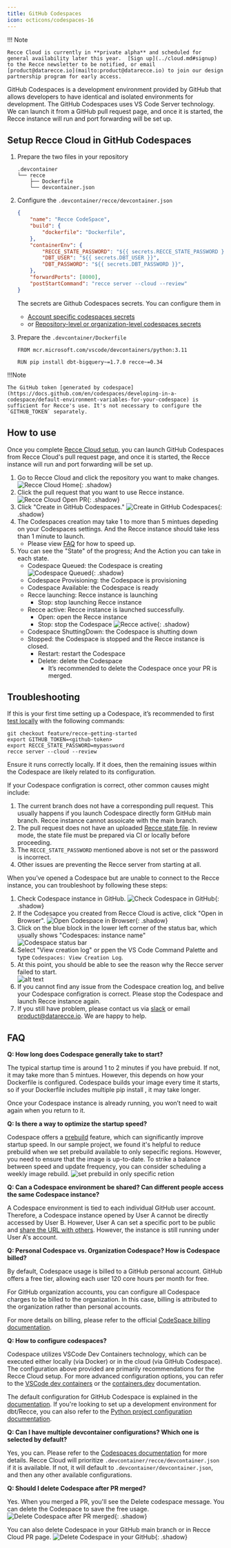 ```yaml
---
title: GitHub Codespaces
icon: octicons/codespaces-16
---
```


!!! Note

    Recce Cloud is currently in **private alpha** and scheduled for general availability later this year.  [Sign up](../cloud.md#signup) to the Recce newsletter to be notified, or email [product@datarecce.io](mailto:product@datarecce.io) to join our design partnership program for early access.

GitHub Codespaces is a development environment provided by GitHub that allows developers to have identical and isolated environments for development. The GitHub Codespaces uses VS Code Server technology. We can launch it from a GitHub pull request page, and once it is started, the Recce instance will run and port forwarding will be set up. 

## Setup Recce Cloud in GitHub Codespaces

1. Prepare the two files in your repository
    ```
    .devcontainer
    └── recce
        ├── Dockerfile
        └── devcontainer.json
    ```

1. Configure the `.devcontainer/recce/devcontainer.json`
    ```json
    {
        "name": "Recce CodeSpace",
        "build": {
            "dockerfile": "Dockerfile",
        },
        "containerEnv": {
            "RECCE_STATE_PASSWORD": "${{ secrets.RECCE_STATE_PASSWORD }}",
            "DBT_USER": "${{ secrets.DBT_USER }}",
            "DBT_PASSWORD": "${{ secrets.DBT_PASSWORD }}",
        },
        "forwardPorts": [8000],
        "postStartCommand": "recce server --cloud --review"
    }
    ```
    The secrets are Github Codespaces secrets. You can configure them in
    - [Account specific codespaces secrets](https://docs.github.com/en/codespaces/managing-your-codespaces/managing-your-account-specific-secrets-for-github-codespaces) 
    - or [Repository-level or organization-level codespaces secrets](https://docs.github.com/en/codespaces/managing-codespaces-for-your-organization/managing-development-environment-secrets-for-your-repository-or-organization)

1. Prepare the `.devcontainer/Dockerfile`
    ```
    FROM mcr.microsoft.com/vscode/devcontainers/python:3.11

    RUN pip install dbt-bigquery~=1.7.0 recce~=0.34
    ```
!!!Note

    The GitHub token [generated by codespace](https://docs.github.com/en/codespaces/developing-in-a-codespace/default-environment-variables-for-your-codespace) is sufficient for Recce's use. It's not necessary to configure the `GITHUB_TOKEN` separately.

## How to use
Once you complete [Recce Cloud setup](index.md/#sign-up-the-recce-cloud), you can launch GitHub Codespaces from Recce Cloud's pull request page, and once it is started, the Recce instance will run and port forwarding will be set up.
 
1. Go to Recce Cloud and click the repository you want to make changes. 
    ![Recce Cloud Home](../assets/images/recce-cloud/recce-cloud-home.png){: .shadow}
2. Click the pull request that you want to use Recce instance.  
    ![Recce Cloud Open PR](../assets/images/recce-cloud/recce-cloud-open-pr.png){: .shadow}
3. Click "Create in GitHub Codespaces."
    ![Create in GitHub Codespaces](../assets/images/recce-cloud/create-in-codespace.png){: .shadow}
4. The Codespaces creation may take 1 to more than 5 mintues depeding on your Codespaces settings. And the Recce instance should take less than 1 minute to launch. 
    - Please view [FAQ](#faq) for how to speed up.
5. You can see the "State" of the progress; And the Action you can take in each state.
    - Codespace Queued: the Codespace is creating 
        ![Codespace Queued](../assets/images/recce-cloud/codespaces-queued.png){: .shadow}
    - Codespace Provisioning: the Codespace is provisioning
    - Codespace Available: the Codespace is ready
    - Recce launching: Recce instance is launching
      - Stop: stop launching Recce instance
    - Recce active: Recce instance is launched successfully. 
        - Open: open the Recce instance
        - Stop: stop the Codespace
        ![Recce active](../assets/images/recce-cloud/recce-active.png){: .shadow}
    - Codespace ShuttingDown: the Codespace is shutting down
    - Stopped: the Codespace is stopped and the Recce instance is closed.
        - Restart: restart the Codespace 
        - Delete: delete the Codespace
            - It’s recommended to delete the Codespace once your PR is merged. 

  
## Troubleshooting

If this is your first time setting up a Codespace, it’s recommended to first [test locally](./getting-started-recce-cloud.md#review-the-pr) with the following commands:

```shell
git checkout feature/recce-getting-started
export GITHUB_TOKEN=<github-token>
export RECCE_STATE_PASSWORD=mypassword
recce server --cloud --review
```

Ensure it runs correctly locally. If it does, then the remaining issues within the Codespace are likely related to its configuration.

If your Codespace configration is correct, other common causes might include:

1. The current branch does not have a corresponding pull request. This usually happens if you launch Codespace directly form GitHub main branch. Recce instance cannot assoicate with the main branch. 
2. The pull request does not have an uploaded [Recce state file](../features/state-file.md). In review mode, the state file must be prepared via CI or locally before proceeding.
3. The `RECCE_STATE_PASSWORD` mentioned above is not set or the password is incorrect.
4. Other issues are preventing the Recce server from starting at all.

When you’ve opened a Codespace but are unable to connect to the Recce instance, you can troubleshoot by following these steps:

1. Check Codespace instance in GitHub. 
    ![Check Codespace in GitHub](../assets/images/recce-cloud/check-codespace-in-github.png){: .shadow}
2. If the Codesapce you created from Recce Cloud is active, click "Open in Browser". 
    ![Open Codespace in Browser](../assets/images/recce-cloud/open-codespace-in-browser.png){: .shadow}
3. Click on the blue block in the lower left corner of the status bar, which usually shows "Codespaces: instance name"   
    ![Codespace status bar](../assets/images/recce-cloud/codespace-troubleshoot-1.png)
4. Select "View creation log" or ppen the VS Code Command Palette and type `Codespaces: View Creation Log`. 
5. At this point, you should be able to see the reason why the Recce server failed to start.   
    ![alt text](../assets/images/recce-cloud/codespace-troubleshoot-2.png)
6. If you cannot find any issue from the Codespace creation log, and belive your Codespace configration is correct. Please stop the Codespace and launch Recce instance again. 
7. If you still have problem, please contact us via [slack](https://getdbt.slack.com/archives/C05C28V7CPP) or email [product@datarecce.io](mailto:product@datarecce.io). We are happy to help.


## FAQ

**Q: How long does Codespace generally take to start?**

The typical startup time is around 1 to 2 minutes if you have prebuid. If not, it may take more than 5 mintues. However, this depends on how your Dockerfile is configured. Codespace builds your image every time it starts, so if your Dockerfile includes multiple pip install <packages>, it may take longer.

Once your Codespace instance is already running, you won’t need to wait again when you return to it.

**Q: Is there a way to optimize the startup speed?**

Codespace offers a [prebuild](https://docs.github.com/en/codespaces/prebuilding-your-codespaces) feature, which can significantly improve startup speed. In our sample project, we found it's helpful to reduce prebuild when we set prebuild available to only sepecific regions. However, you need to ensure that the image is up-to-date. To strike a balance between speed and update frequency, you can consider scheduling a weekly image rebuild.
![set prebuild in only specific retion](../assets/images/recce-cloud/set-prebuild-specific-regions.png)

**Q: Can a Codespace environment be shared? Can different people access the same Codespace instance?**

A Codespace environment is tied to each individual GitHub user account. Therefore, a Codespace instance opened by User A cannot be directly accessed by User B. However, User A can set a specific port to be public and [share the URL with others](https://docs.github.com/en/codespaces/developing-in-a-codespace/forwarding-ports-in-your-codespace#sharing-a-port). However, the instance is still running under User A's account.

**Q: Personal Codespace vs. Organization Codespace? How is Codespace billed?**

By default, Codespace usage is billed to a GitHub personal account. GitHub offers a free tier, allowing each user 120 core hours per month for free.

For GitHub organization accounts, you can configure all Codespace charges to be billed to the organization. In this case, billing is attributed to the organization rather than personal accounts.

For more details on billing, please refer to the official [CodeSpace billing documentation](https://docs.github.com/en/billing/managing-billing-for-github-codespaces/about-billing-for-github-codespaces).


**Q: How to configure codespaces?**

Codespace utilizes VSCode Dev Containers technology, which can be executed either locally (via Docker) or in the cloud (via GitHub Codespace). The configuration above provided are primarily recommendations for the Recce Cloud setup. For more advanced configuration options, you can refer to the [VSCode dev containers](https://code.visualstudio.com/docs/devcontainers/containers) or the [containers.dev](https://containers.dev/) documentation.

The default configuration for GitHub Codespace is explained in the [documentation](https://docs.github.com/en/codespaces/setting-up-your-project-for-codespaces/adding-a-dev-container-configuration/introduction-to-dev-containers). If you're looking to set up a development environment for dbt/Recce, you can also refer to the [Python project configuration documentation](https://docs.github.com/en/codespaces/setting-up-your-project-for-codespaces/adding-a-dev-container-configuration/setting-up-your-python-project-for-codespaces).

**Q: Can I have multiple devcontainer configurations? Which one is selected by default?**

Yes, you can. Please refer to the [Codespaces documentation](https://docs.github.com/en/codespaces/setting-up-your-project-for-codespaces/adding-a-dev-container-configuration/introduction-to-dev-containers#creating-a-custom-dev-container-configuration) for more details. Recce Cloud will prioritize `.devcontainer/recce/devcontainer.json` if it is available. If not, it will default to `.devcontainer/devcontainer.json`, and then any other available configurations.

**Q: Should I delete Codespace after PR merged?**

Yes. When you merged a PR, you'll see the Delete codespace message. You can delete the Codespace to save the free usage. 
![Delete Codespace after PR merged](../assets/images/recce-cloud/branch-merged-delete-codespace.png){: .shadow}

You can also delete Codespace in your GitHub main branch or in Recce Cloud PR page. 
![Delete Codespace in your GitHub](../assets/images/recce-cloud/delete-codespace-in-github.png){: .shadow}